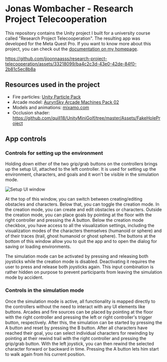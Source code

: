 # Jonas Wombacher - Research Project Telecooperation
This repository contains the Unity project I built for a university course called "Research Project Telecooperation". The resulting app was developed for the Meta Quest Pro. If you want to know more about this project, you can check out the [documentation on my homepage](https://www.jonaswombacher.de/research-project-telecooperation).

https://github.com/jjoonnaasss/research-project-telecooperation/assets/33218099/ba4c2c3d-43e0-42de-84f0-2b81c5ec8b8a

## Resources used in the project
- Fire particles: [Unity Particle Pack](https://assetstore.unity.com/packages/vfx/particles/particle-pack-127325)
- Arcade model: [AurynSky Arcade Machines Pack 02](https://assetstore.unity.com/packages/3d/props/arcade-machines-pack-02-lowpoly-pack-79442)
- Models and animations: [mixamo.com](https://www.mixamo.com/)
- Occlusion shader: https://github.com/quill18/UnityMiniGolf/tree/master/Assets/FakeHoleProject

## App controls
### Controls for setting up the environment
Holding down either of the two grip/grab buttons on the controllers brings up the setup UI, attached to the left controller. It is used for setting up the environment, characters, and goals and it won't be visible in the simulation mode.

![Setup UI window](https://github.com/jjoonnaasss/research-project-telecooperation/assets/33218099/44a25baf-3140-4d7b-b098-1543178317ca)

At the top of this window, you can switch between creating/editing obstacles and characters.
Below that, you can toggle the creation mode. In the creation mode, you can create and edit obstacles or characters. Outside the creation mode, you can place goals by pointing at the floor with the right controller and pressing the A button.
Below the creation mode checkbox, you have access to all the visualization settings, including the visualization modes of the characters themselves (humanoid or sphere) and of their traces (trail, ghost humanoid or ghost sphere).
The buttons at the bottom of this window allow you to quit the app and to open the dialog for saving or loading environments.

The simulation mode can be activated by pressing and releasing both joysticks while the creation mode is disabled. Deactivating it requires the user to press and release both joysticks again. This input combination is rather hidden on purpose to prevent participants from leaving the simulation mode by accident.
### Controls in the simulation mode
Once the simulation mode is active, all functionality is mapped directly to the controllers without the need to interact with any UI elements like buttons.
Arcades and fire sources can be placed by pointing at the floor with the right controller and pressing the left or right controller's trigger button, respectively.
After this, the simulation can be started by pressing the A button and reset by pressing the B button.
After all characters have reached their goal, you can select individual characters for rewinding by pointing at their rewind trail with the right controller and pressing the grip/grab button. With the left joystick, you can then rewind the selected character forward or backward in time. Pressing the A button lets him start to walk again from his current position.
